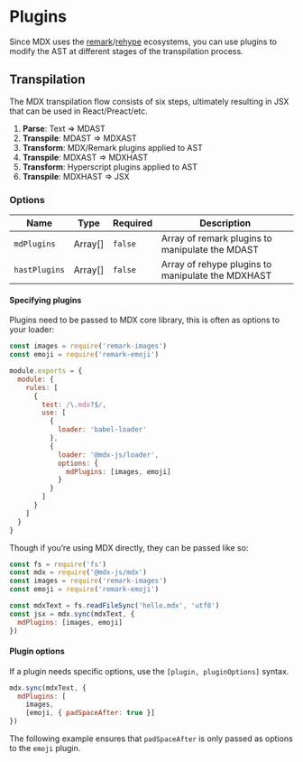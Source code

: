 # Plugins

Since MDX uses the [remark][]/[rehype][] ecosystems, you can use plugins to
modify the AST at different stages of the transpilation process.

## Transpilation

The MDX transpilation flow consists of six steps, ultimately resulting in JSX
that can be used in React/Preact/etc.

1.  **Parse**: Text => MDAST
2.  **Transpile**: MDAST => MDXAST
3.  **Transform**: MDX/Remark plugins applied to AST
4.  **Transpile**: MDXAST => MDXHAST
5.  **Transform**: Hyperscript plugins applied to AST
6.  **Transpile**: MDXHAST => JSX

### Options

| Name          | Type     | Required | Description                                       |
| ------------- | -------- | -------- | ------------------------------------------------- |
| `mdPlugins`   | Array\[] | `false`  | Array of remark plugins to manipulate the MDAST   |
| `hastPlugins` | Array\[] | `false`  | Array of rehype plugins to manipulate the MDXHAST |

#### Specifying plugins

Plugins need to be passed to MDX core library, this is often as options to your
loader:

```js
const images = require('remark-images')
const emoji = require('remark-emoji')

module.exports = {
  module: {
    rules: [
      {
        test: /\.mdx?$/,
        use: [
          {
            loader: 'babel-loader'
          },
          {
            loader: '@mdx-js/loader',
            options: {
              mdPlugins: [images, emoji]
            }
          }
        ]
      }
    ]
  }
}
```

Though if you’re using MDX directly, they can be passed like so:

```js
const fs = require('fs')
const mdx = require('@mdx-js/mdx')
const images = require('remark-images')
const emoji = require('remark-emoji')

const mdxText = fs.readFileSync('hello.mdx', 'utf8')
const jsx = mdx.sync(mdxText, {
  mdPlugins: [images, emoji]
})
```

#### Plugin options

If a plugin needs specific options, use the `[plugin, pluginOptions]` syntax.

```js
mdx.sync(mdxText, {
  mdPlugins: [
    images,
    [emoji, { padSpaceAfter: true }]
})
```

The following example ensures that `padSpaceAfter` is only passed as options to
the `emoji` plugin.

[remark]: https://github.com/remarkjs/remark

[rehype]: https://github.com/rehypejs/rehype
